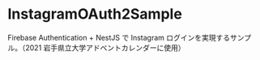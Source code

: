 # InstagramOAuth2Sample
Firebase Authentication + NestJS で Instagram ログインを実現するサンプル。（2021 岩手県立大学アドベントカレンダーに使用）
